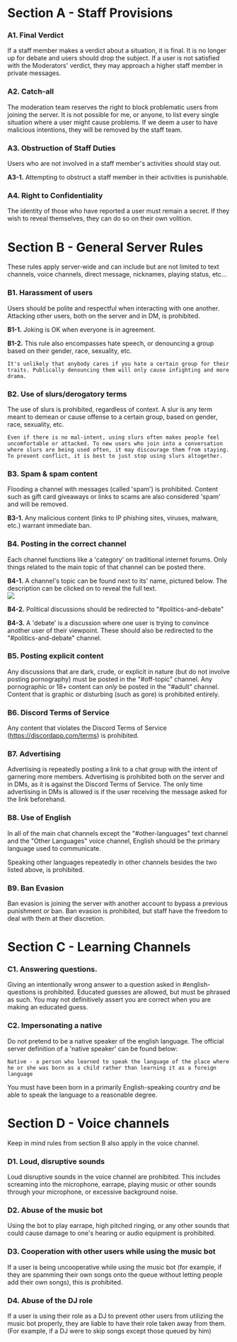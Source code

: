 

# **Section A - Staff Provisions**

### A1. Final Verdict
If a staff member makes a verdict about a situation, it is final. It is no longer up for debate and users should drop the subject. If a user is not satisfied with the Moderators' verdict, they may approach a higher staff member in private messages.

### A2. Catch-all 
The moderation team reserves the right to block problematic users from joining the server. It is not possible for me, or anyone, to list every single situation where a user might cause problems. If we deem a user to have malicious intentions, they will be removed by the staff team.

### A3. Obstruction of Staff Duties
Users who are not involved in a staff member's activities should stay out. 

**A3-1.** Attempting to obstruct a staff member in their activities is punishable.

### A4. Right to Confidentiality
The identity of those who have reported a user must remain a secret. If they wish to reveal themselves, they can do so on their own volition.

# **Section B - General Server Rules**
These rules apply server-wide and can include but are not limited to text channels, voice channels, direct message, nicknames, playing status, etc...

### B1. Harassment of users
Users should be polite and respectful when interacting with one another. Attacking other users, both on the server and in DM, is prohibited.    


**B1-1.** Joking is OK when everyone is in agreement. 


**B1-2.** This rule also encompasses hate speech, or denouncing a group based on their gender, race, sexuality, etc.  

`It's unlikely that anybody cares if you hate a certain group for their traits. Publically denouncing them will only cause infighting and more drama.`

### B2. Use of slurs/derogatory terms
The use of slurs is prohibited, regardless of context. A slur is any term meant to demean or cause offense to a certain group, based on gender, race, sexuality, etc.


`Even if there is no mal-intent, using slurs often makes people feel uncomfortable or attacked. To new users who join into a conversation where slurs are being used often, it may discourage them from staying. To prevent conflict, it is best to just stop using slurs altogether.` 

### B3. Spam & spam content
Flooding a channel with messages (called 'spam') is prohibited. Content such as gift card giveaways or links to scams are also considered 'spam' and will be removed.


**B3-1.** Any malicious content (links to IP phishing sites, viruses, malware, etc.) warrant immediate ban.

### B4. Posting in the correct channel
Each channel functions like a 'category' on traditional internet forums. Only things related to the main topic of that channel can be posted there.

       
**B4-1.** A channel's topic can be found next to its' name, pictured below. The description can be clicked on to reveal the full text.  
![](https://i.imgur.com/5e79jzg.png)


**B4-2.** Political discussions should be redirected to "#politics-and-debate"  

     
**B4-3.** A 'debate' is a discussion where one user is trying to convince another user of their viewpoint. These should also be redirected to the "#politics-and-debate" channel.

### B5. Posting explicit content
Any discussions that are dark, crude, or explicit in nature (but do not involve posting pornography) must be posted in the "#off-topic" channel. Any pornographic or 18+ content can _only_ be posted in the "#adult" channel. Content that is graphic or disturbing (such as gore) is prohibited entirely.

### B6. Discord Terms of Service
Any content that violates the Discord Terms of Service (https://discordapp.com/terms) is prohibited. 

### B7. Advertising
Advertising is repeatedly posting a link to a chat group with the intent of garnering more members. Advertising is prohibited both on the server and in DMs, as it is against the Discord Terms of Service. The only time advertising in DMs is allowed is if the user receiving the message asked for the link beforehand. 

### B8. Use of English
In all of the main chat channels except the "#other-languages" text channel and the "Other Languages" voice channel, English should be the primary language used to communicate.

Speaking other languages repeatedly in other channels besides the two listed above, is prohibited.

### B9. Ban Evasion
Ban evasion is joining the server with another account to bypass a previous punishment or ban. Ban evasion is prohibited, but staff have the freedom to deal with them at their discretion.

# **Section C - Learning Channels**

### C1. Answering questions.
Giving an intentionally wrong answer to a question asked in #english-questions is prohibited. Educated guesses are allowed, but must be phrased as such. You may not definitively assert you are correct when you are making an educated guess.

### C2. Impersonating a native
Do not pretend to be a native speaker of the english language. The official server definition of a 'native speaker' can be found below:

`Native - a person who learned to speak the language of the place where he or she was born as a child rather than learning it as a foreign language`

You must have been born in a primarily English-speaking country _and_ be able to speak the language to a reasonable degree.

# **Section D - Voice channels**
Keep in mind rules from section B also apply in the voice channel.

### D1. Loud, disruptive sounds
Loud disruptive sounds in the voice channel are prohibited. This includes screaming into the microphone, earrape, playing music or other sounds through your microphone, or excessive background noise.

### D2. Abuse of the music bot
Using the bot to play earrape, high pitched ringing, or any other sounds that could cause damage to one's hearing or audio equipment is prohibited. 

### D3. Cooperation with other users while using the music bot
If a user is being uncooperative while using the music bot (for example, if they are spamming their own songs onto the queue without letting people add their own songs), this is prohibited. 

### D4. Abuse of the DJ role
If a user is using their role as a DJ to prevent other users from utilizing the music bot properly, they are liable to have their role taken away from them. (For example, if a DJ were to skip songs except those queued by him)






